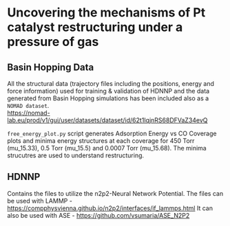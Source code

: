 # Uncovering the mechanisms of Pt catalyst restructuring under a pressure of gas

## Basin Hopping Data
All the structural data (trajectory files including the positions, energy and force information) used for training & validation of HDNNP and the data  generated from Basin Hopping simulations has been included also as a `NOMAD dataset`.  
https://nomad-lab.eu/prod/v1/gui/user/datasets/dataset/id/62t1IqjnRS68DFVaZ34evQ

`free_energy_plot.py` script generates Adsorption Energy vs CO Coverage plots and minima energy structures at each coverage for 450 Torr (mu_15.33), 0.5 Torr (mu_15.5) and 0.0007 Torr (mu_15.68). The minima strucutres are used to understand restructuring. 

## HDNNP
Contains the files to utilize the n2p2-Neural Network Potential.
The files can be used with LAMMP - https://compphysvienna.github.io/n2p2/interfaces/if_lammps.html
It can also be used with ASE - https://github.com/vsumaria/ASE_N2P2
